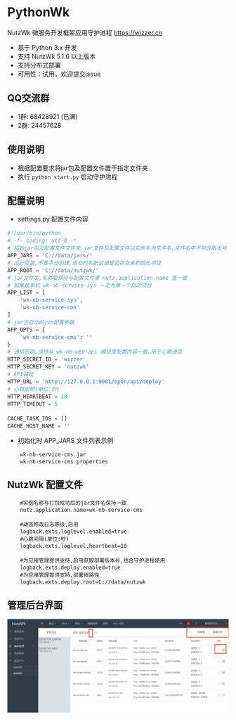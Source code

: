 # PythonWk
NutzWk 微服务开发框架应用守护进程 https://wizzer.cn

* 基于 Python 3.x 开发
* 支持 NutzWk 5.1.6 以上版本
* 支持分布式部署
* 可用性：试用，欢迎提交issue

## QQ交流群
* 1群: 68428921 (已满)
* 2群: 24457628


## 使用说明

* 根据配置要求将jar包及配置文件置于指定文件夹
* 执行 `python start.py` 启动守护进程


## 配置说明

* settings.py 配置文件内容
```python
#!/usr/bin/python
# -*- coding: utf-8 -*-
# 初始jar包及配置文件文件夹,jar文件及配置文件以实例名为文件名,文件名中不包含版本号
APP_JARS = 'C://data/jars/'
# 运行目录,不要手动创建,启动时判断目录是否存在来初始化项目
APP_ROOT = 'C://data/nutzwk/'
# jar文件名,名称要保持与配置文件里 nutz.application.name 值一致
# 如果是单机 wk-nb-service-sys 一定为第一个启动项目
APP_LIST = [
    'wk-nb-service-sys',
    'wk-nb-service-cms'
]
# jar包启动的jvm配置参数
APP_OPTS = {
    'wk-nb-service-cms': ''
}
# 通信密钥,保持与 wk-nb-web-api 模块里配置内容一致,用于心跳通信
HTTP_SECRET_ID = 'wizzer'
HTTP_SECRET_KEY = 'nutzwk'
# API路径
HTTP_URL = 'http://127.0.0.1:9001/open/api/deploy'
# 心跳周期(单位:秒)
HTTP_HEARTBEAT = 10
HTTP_TIMEOUT = 5

CACHE_TASK_IDS = []
CACHE_HOST_NAME = ''
```
* 初始化时 APP_JARS 文件列表示例
```text
    wk-nb-service-cms.jar
    wk-nb-service-cms.properties
```

## NutzWk 配置文件

```text
    #实例名称与打包成功后的jar文件名保持一致
    nutz.application.name=wk-nb-service-cms
    
    #动态修改日志等级,启用
    logback.exts.loglevel.enabled=true
    #心跳间隔(单位:秒)
    logback.exts.loglevel.heartbeat=10
    
    #为应用管理提供支持,启用获取部署版本号,结合守护进程使用
    logback.exts.deploy.enabled=true
    #为应用管理提供支持,部署根路径
    logback.exts.deploy.root=C://data/nutzwk
```

## 管理后台界面

![models](demo.png)